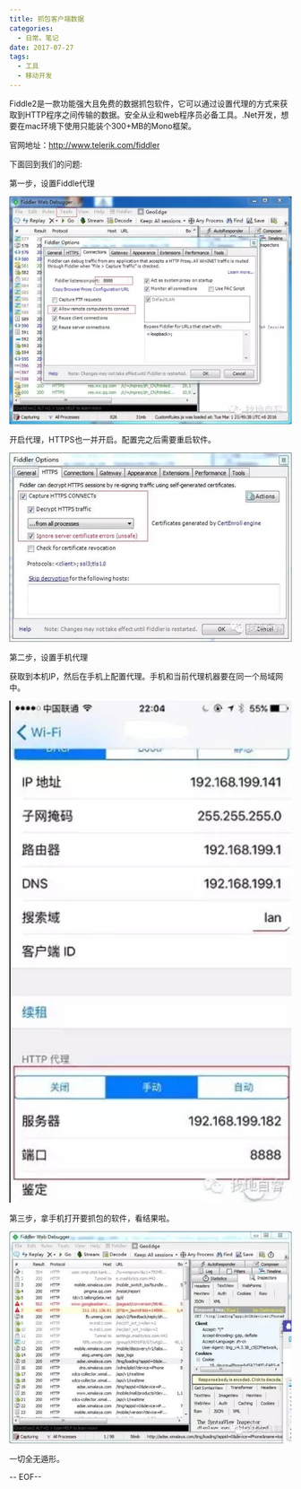 ```yaml
---
title: 抓包客户端数据
categories:
  - 日常。笔记
date: 2017-07-27
tags:
  - 工具
  - 移动开发
---
```


Fiddle2是一款功能强大且免费的数据抓包软件，它可以通过设置代理的方式来获取到HTTP程序之间传输的数据。安全从业和web程序员必备工具。.Net开发，想要在mac环境下使用只能装个300+MB的Mono框架。

官网地址：http://www.telerik.com/fiddler

下面回到我们的问题:

第一步，设置Fiddle代理

![图1](/assets/201709/fiddle2-mobile-1.jpg)

开启代理，HTTPS也一并开启。配置完之后需要重启软件。

![图2](/assets/201709/fiddle2-mobile-2.jpg)

第二步，设置手机代理

获取到本机IP，然后在手机上配置代理。手机和当前代理机器要在同一个局域网中。

![图3](/assets/201709/fiddle2-mobile-3.jpg)

第三步，拿手机打开要抓包的软件，看结果啦。

![图4](/assets/201709/fiddle2-mobile-4.jpg)

一切全无遁形。

-- EOF--

